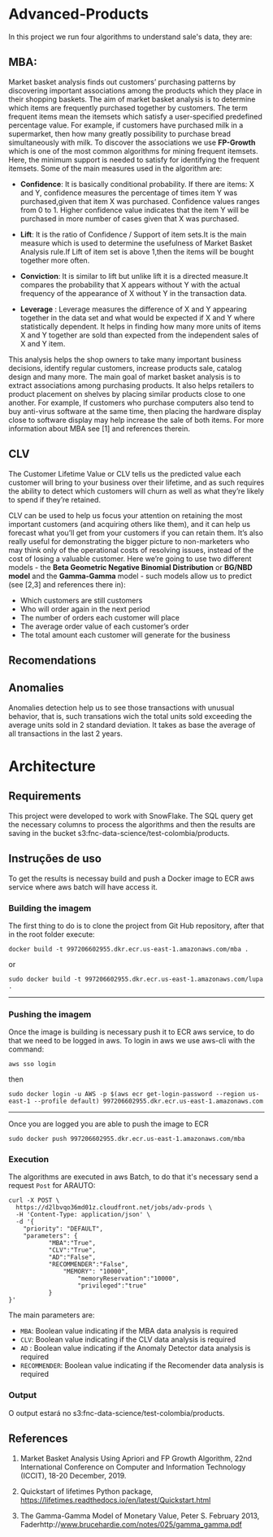 # Advanced-Products
In this project we run four algorithms to understand sale's data, they are:

## MBA: 
Market basket analysis finds out customers’ purchasing patterns by discovering important associations among the products which they place in their shopping baskets. The aim of market basket analysis is to determine which items are frequently purchased together by customers. The term frequent items mean the itemsets which satisfy a user-specified predefined percentage value. For example, if customers have purchased milk in a supermarket, then how many greatly possibility to purchase bread simultaneously with milk. To discover the associations we use **FP-Growth** which is one of the most common algorithms for mining frequent itemsets. Here, the minimum support is needed to satisfy for identifying the frequent itemsets. Some of the main measures used in the algorithm are:

* **Confidence**: 
It is basically conditional probability. If there are items: X and Y, confidence measures the percentage of times item Y was purchased,given that item X was purchased. Confidence values ranges from 0 to 1. Higher confidence value indicates that the item Y will be purchased in more number of cases given that X was purchased.

* **Lift**:
It is the ratio of Confidence / Support of item sets.It is the main measure which is used to determine the usefulness of Market Basket Analysis rule.If Lift of item set is above 1,then the items will be bought together more often. 

* **Conviction**: 
It is similar to lift but unlike lift it is a directed measure.It compares the probability that X appears without Y with the actual frequency of the appearance of X without Y in the transaction data.

* **Leverage** : 
Leverage measures the difference of X and Y appearing together in the data set and what would be expected if X and Y where statistically dependent. It helps in finding how many more units of items X and Y together are sold than expected from the independent sales of X and Y item.
	
This analysis helps the shop owners to take many important business decisions, identify regular customers, increase products sale, catalog design and many more. The main goal of market basket analysis is to extract associations among purchasing products. It also helps retailers to product placement on shelves by placing similar products close to one another. For example, If customers who purchase computers also tend to buy anti-virus software at the same time, then placing the hardware display close to software display may help increase the sale of both items. For more information about MBA see [1] and references therein. 

## CLV
The Customer Lifetime Value or CLV tells us the predicted value each customer will bring to your business over their lifetime, and as such requires the ability to detect which customers will churn as well as what they’re likely to spend if they’re retained.

CLV can be used to help us focus your attention on retaining the most important customers (and acquiring others like them), and it can help us forecast what you’ll get from your customers if you can retain them. It’s also really useful for demonstrating the bigger picture to non-marketers who may think only of the operational costs of resolving issues, instead of the cost of losing a valuable customer. Here we’re going to use two different models - the **Beta Geometric Negative Binomial Distribution** or **BG/NBD model** and the **Gamma-Gamma** model - such models allow us to predict (see [2,3] and references there in):

* Which customers are still customers
* Who will order again in the next period
* The number of orders each customer will place
* The average order value of each customer’s order
* The total amount each customer will generate for the business

## Recomendations
## Anomalies
Anomalies detection help us to see those transactions with unusual behavior, that is, such transations wich the total units sold exceeding the average units sold in 2 standard deviation. It takes as base the average of all transactions in the last 2 years.  
# Architecture

## Requirements

This project were developed to work with SnowFlake. The SQL query get the necessary columns to process the algorithms and then the results are saving in the bucket s3:fnc-data-science/test-colombia/products.

## Instruções de uso
To get the results is necessay build and push a Docker image to ECR aws service where aws batch will have access it.

### Building the imagem
The first thing to do is to clone the project from Git Hub repository, after that in the root folder execute:

```
docker build -t 997206602955.dkr.ecr.us-east-1.amazonaws.com/mba .
```
or

```
sudo docker build -t 997206602955.dkr.ecr.us-east-1.amazonaws.com/lupa .
```

***

### Pushing the imagem

Once the image is building is necessary push it to ECR aws service, to do that we need to be logged in aws. To login in aws we use aws-cli with the command:

```
aws sso login
```

then


```
sudo docker login -u AWS -p $(aws ecr get-login-password --region us-east-1 --profile default) 997206602955.dkr.ecr.us-east-1.amazonaws.com
```

***
Once you are logged you are able to push the image to ECR

```
sudo docker push 997206602955.dkr.ecr.us-east-1.amazonaws.com/mba
```

### Execution

The algorithms are executed in aws Batch, to do that it's necessary send a request `Post` for ARAUTO:

```
curl -X POST \
  https://d2lbvqo36md01z.cloudfront.net/jobs/adv-prods \
  -H 'Content-Type: application/json' \
  -d '{
    "priority": "DEFAULT",
    "parameters": {
		   "MBA":"True",
		   "CLV":"True",
		   "AD":"False",
		   "RECOMMENDER":"False",
        	   "MEMORY": "10000",
                   "memoryReservation":"10000",
                   "privileged":"true"
		   }
}'
```


The main parameters are:
- `MBA`: Boolean value indicating if the MBA data analysis is required
- `CLV`: Boolean value indicating if the CLV data analysis is required
- `AD` : Boolean value indicating if the Anomaly Detector data analysis is required
- `RECOMMENDER`: Boolean value indicating if the Recomender data analysis is required


### Output

O output estará no s3:fnc-data-science/test-colombia/products.

## References
1. Market Basket Analysis Using Apriori and FP Growth Algorithm, 22nd International Conference on Computer and Information Technology (ICCIT), 18-20 December, 2019.

2. Quickstart of lifetimes Python package, https://lifetimes.readthedocs.io/en/latest/Quickstart.html

3. The Gamma-Gamma Model of Monetary Value, Peter S. February 2013,  Faderhttp://www.brucehardie.com/notes/025/gamma_gamma.pdf
